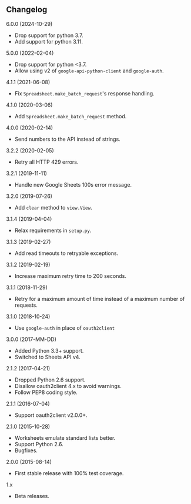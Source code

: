 Changelog
---------
6.0.0 (2024-10-29)

- Drop support for python 3.7.
- Add support for python 3.11.

5.0.0 (2022-02-04)

- Drop support for python <3.7.
- Allow using v2 of `google-api-python-client` and `google-auth`.

4.1.1 (2021-06-08)

- Fix `Spreadsheet.make_batch_request`'s response handling.

4.1.0 (2020-03-06)

- Add `Spreadsheet.make_batch_request` method.

4.0.0 (2020-02-14)

- Send numbers to the API instead of strings.

3.2.2 (2020-02-05)

- Retry all HTTP 429 errors.

3.2.1 (2019-11-11)

- Handle new Google Sheets 100s error message.

3.2.0 (2019-07-26)

- Add `clear` method to `view.View`.

3.1.4 (2019-04-04)

- Relax requirements in `setup.py`.

3.1.3 (2019-02-27)

- Add read timeouts to retryable exceptions.

3.1.2 (2019-02-19)

- Increase maximum retry time to 200 seconds.

3.1.1 (2018-11-29)

- Retry for a maximum amount of time instead of a maximum number of requests.

3.1.0 (2018-10-24)

- Use `google-auth` in place of `oauth2client`

3.0.0 (2017-MM-DD)

- Added Python 3.3+ support.
- Switched to Sheets API v4.

2.1.2 (2017-04-21)

- Dropped Python 2.6 support.
- Disallow oauth2client 4.x to avoid warnings.
- Follow PEP8 coding style.

2.1.1 (2016-07-04)

- Support oauth2client v2.0.0+.

2.1.0 (2015-10-28)

- Worksheets emulate standard lists better.
- Support Python 2.6.
- Bugfixes.

2.0.0 (2015-08-14)

- First stable release with 100% test coverage.

1.x

- Beta releases.
